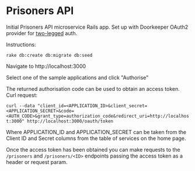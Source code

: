 # Prisoners API

Initial Prisoners API microservice Rails app. Set up with Doorkeeper OAuth2 provider for [two-legged](https://github.com/doorkeeper-gem/doorkeeper/wiki/Client-Credentials-flow) auth.

Instructions:

`rake db:create db:migrate db:seed`

Navigate to http://localhost:3000

Select one of the sample applications and click "Authorise"

The returned authorisation code can be used to obtain an access token. Curl request:

`curl --data "client_id=<APPLICATION_ID>&client_secret=<APPLICATION_SECRET>&code=<AUTH_CODE>&grant_type=authorization_code&redirect_uri=http://localhost:3000" http://localhost:3000/oauth/token`

Where APPLICATION\_ID and APPLICATION\_SECRET can be taken from the Client ID and Secret columns from the table of services on the home page.

Once the access token has been obtained you can make requests to the `/prisoners` and `/prisoners/<ID>` endpoints passing the access token as a header or request param.
